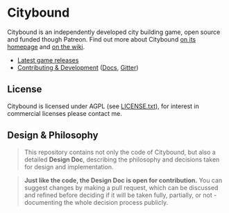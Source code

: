 # Citybound

Citybound is an independently developed city building game, open source and funded though Patreon.
Find out more about Citybound [on its homepage](http://cityboundsim.com) and [on the wiki](https://github.com/aeickhoff/citybound/wiki).

* [Latest game releases](https://github.com/aeickhoff/citybound/releases)
* [Contributing & Development](CONTRIBUTING.md) ([Docs](http://citybound.github.io/citybound), [Gitter](https://gitter.im/citybound/Lobby))

## License

Citybound is licensed under AGPL (see [LICENSE.txt](LICENSE.txt)), for interest in commercial licenses please contact me.

## Design & Philosophy

> This repository contains not only the code of Citybound, but also a detailed **Design Doc**, describing the philosophy and decisions taken for design and implementation.

> **Just like the code, the Design Doc is open for contribution.** You can suggest changes by making a pull request, which can be discussed and refined before deciding if it will be taken fully, partially, or not - documenting the whole decision process publicly.

